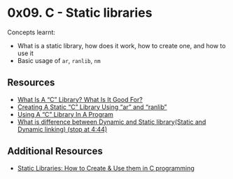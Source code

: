 # 0x09. C - Static libraries
Concepts learnt:
- What is a static library, how does it work, how to create one, and how to use it
- Basic usage of `ar`, `ranlib`, `nm`
## Resources
- [What Is A “C” Library? What Is It Good For?](https://docencia.ac.upc.edu/FIB/USO/Bibliografia/unix-c-libraries.html)
- [Creating A Static “C” Library Using “ar” and “ranlib”](https://docencia.ac.upc.edu/FIB/USO/Bibliografia/unix-c-libraries.html)
- [Using A “C” Library In A Program](https://docencia.ac.upc.edu/FIB/USO/Bibliografia/unix-c-libraries.html)
- [What is difference between Dynamic and Static library(Static and Dynamic linking) (stop at 4:44)](https://www.youtube.com/watch?v=eW5he5uFBNM)
## Additional Resources
- [Static Libraries: How to Create & Use them in C programming
](https://www.youtube.com/watch?v=icbR8V5eOQc)